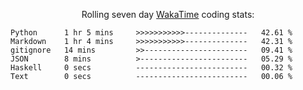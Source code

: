 <!--<p align="center">
  <img width="auto" src ="https://github-readme-stats.vercel.app/api/top-langs/?username=syrkis&layout=compact&hide_border=true&theme=darcula&bg_color=00000000&langs_count=6&hide=jupyter%20notebook,JavaScript,HTML" width = 400>
      <img src ="https://github-readme-streak-stats.herokuapp.com?user=syrkis&theme=darcula&hide_border=true&background=FFFFFF00" width = 400>

</p>-->
<p align="center">Rolling seven day <a href='https://wakatime.com/'> WakaTime</a> coding stats:</p>
<!--START_SECTION:waka-->

```text
Python      1 hr 5 mins     >>>>>>>>>>>--------------   42.61 %
Markdown    1 hr 4 mins     >>>>>>>>>>>--------------   42.31 %
gitignore   14 mins         >>-----------------------   09.41 %
JSON        8 mins          >------------------------   05.29 %
Haskell     0 secs          -------------------------   00.32 %
Text        0 secs          -------------------------   00.06 %
```

<!--END_SECTION:waka-->
